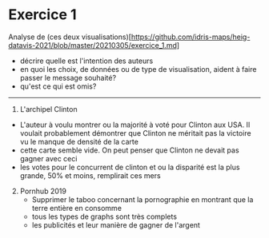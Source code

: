 # Exercice 1

Analyse de (ces deux visualisations)[https://github.com/idris-maps/heig-datavis-2021/blob/master/20210305/exercice_1.md]

+ décrire quelle est l'intention des auteurs
+ en quoi les choix, de données ou de type de visualisation, aident à faire passer le message souhaité?
+ qu'est ce qui est omis?

------------------------------------------------------------------


1. L'archipel Clinton
 - L'auteur à voulu montrer ou la majorité à voté pour Clinton aux USA. Il voulait probablement démontrer que Clinton ne méritait pas la victoire vu le manque de densité de la carte
 - cette carte semble vide. On peut penser que Clinton ne devait pas gagner avec ceci
 - les votes pour le concurrent de clinton et ou la disparité est la plus grande, 50% et moins, remplirait ces mers 

 2. Pornhub 2019
    - Supprimer le taboo concernant la pornographie en montrant que la terre entière en consomme
    - tous les types de graphs sont très complets
    - les publicités et leur manière de gagner de l'argent